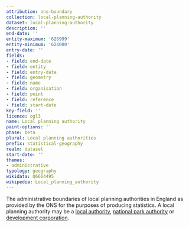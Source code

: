 ```yaml
---
attribution: ons-boundary
collection: local-planning-authority
dataset: local-planning-authority
description: ''
end-date: ''
entity-maximum: '626999'
entity-minimum: '624000'
entry-date: ''
fields:
- field: end-date
- field: entity
- field: entry-date
- field: geometry
- field: name
- field: organisation
- field: point
- field: reference
- field: start-date
key-field: ''
licence: ogl3
name: Local planning authority
paint-options: ''
phase: beta
plural: Local planning authorities
prefix: statistical-geography
realm: dataset
start-date: ''
themes:
- administrative
typology: geography
wikidata: Q6664495
wikipedia: Local_planning_authority
---
```


The administrative boundaries of local planning authorities in England as provided by the ONS for the purposes of producing statistics.
A local planning authority may be a [local authority](/dataset/local-authority), [national park authority](/dataset/national-park-authority) or [development corporation](/dataset/development-corporation).
